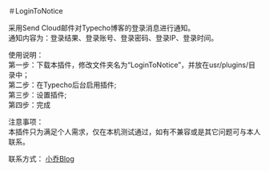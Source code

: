 ＃LoginToNotice

采用Send Cloud邮件对Typecho博客的登录消息进行通知。<br>
通知内容为：登录结果、登录账号、登录密码、登录IP、登录时间。

使用说明：<br>
第一步：下载本插件，修改文件夹名为“LoginToNotice”，并放在usr/plugins/目录中；<br>
第二步：在Typecho后台启用插件;<br>
第三步：设置插件;<br>
第四步：完成<br>

注意事项：<br>
本插件只为满足个人需求，仅在本机测试通过，如有不兼容或是其它问题可与本人联系。

联系方式：
<a href="https://iqdw.cc/">小乔Blog</a>

